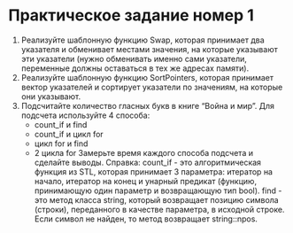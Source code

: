 # Практическое задание номер 1

1. Реализуйте шаблонную функцию Swap, которая принимает два указателя и обменивает местами значения, на которые указывают эти указатели (нужно обменивать именно сами указатели, переменные должны оставаться в тех же адресах памяти).
2. Реализуйте шаблонную функцию SortPointers, которая принимает вектор указателей и сортирует указатели по значениям, на которые они указывают.
3. Подсчитайте количество гласных букв в книге “Война и мир”. Для подсчета используйте 4 способа:
	* count_if и find
	* count_if и цикл for
	* цикл for и find
	* 2 цикла for
Замерьте время каждого способа подсчета и сделайте выводы.
Справка:
count_if - это алгоритмическая функция из STL, которая принимает 3 параметра: итератор на начало, итератор на конец и унарный предикат (функцию, принимающую один параметр и возвращающую тип bool).
find - это метод класса string, который возвращает позицию символа (строки), переданного в качестве параметра, в исходной строке. Если символ не найден, то метод возвращает string::npos.